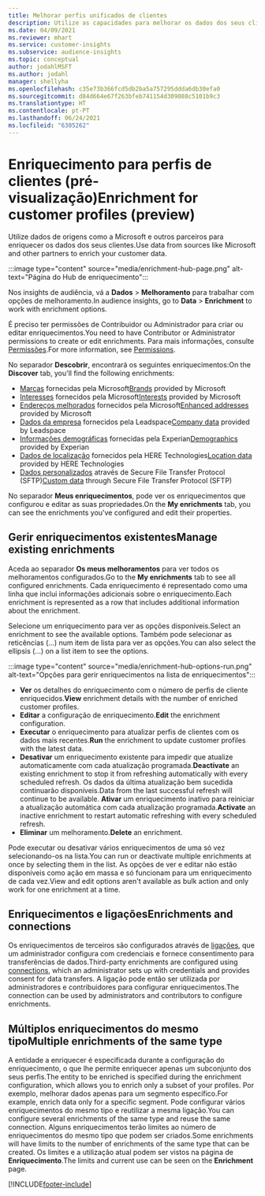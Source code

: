 ```yaml
---
title: Melhorar perfis unificados de clientes
description: Utilize as capacidades para melhorar os dados dos seus clientes.
ms.date: 04/09/2021
ms.reviewer: mhart
ms.service: customer-insights
ms.subservice: audience-insights
ms.topic: conceptual
author: jodahlMSFT
ms.author: jodahl
manager: shellyha
ms.openlocfilehash: c35e73b366fcd5db2ba5a757295ddda6db30efa0
ms.sourcegitcommit: d84d664e67f263bfeb741154d309088c5101b9c3
ms.translationtype: HT
ms.contentlocale: pt-PT
ms.lasthandoff: 06/24/2021
ms.locfileid: "6305262"
---
```

# <a name="enrichment-for-customer-profiles-preview"></a><span data-ttu-id="c9277-103">Enriquecimento para perfis de clientes (pré-visualização)</span><span class="sxs-lookup"><span data-stu-id="c9277-103">Enrichment for customer profiles (preview)</span></span>

<span data-ttu-id="c9277-104">Utilize dados de origens como a Microsoft e outros parceiros para enriquecer os dados dos seus clientes.</span><span class="sxs-lookup"><span data-stu-id="c9277-104">Use data from sources like Microsoft and other partners to enrich your customer data.</span></span>

:::image type="content" source="media/enrichment-hub-page.png" alt-text="Página do Hub de enriquecimento":::

<span data-ttu-id="c9277-106">Nos insights de audiência, vá a **Dados** > **Melhoramento** para trabalhar com opções de melhoramento.</span><span class="sxs-lookup"><span data-stu-id="c9277-106">In audience insights, go to **Data** > **Enrichment** to work with enrichment options.</span></span>  

<span data-ttu-id="c9277-107">É preciso ter permissões de Contribuidor ou Administrador para criar ou editar enriquecimentos.</span><span class="sxs-lookup"><span data-stu-id="c9277-107">You need to have Contributor or Administrator permissions to create or edit enrichments.</span></span> <span data-ttu-id="c9277-108">Para mais informações, consulte [Permissões](permissions.md).</span><span class="sxs-lookup"><span data-stu-id="c9277-108">For more information, see [Permissions](permissions.md).</span></span>

<span data-ttu-id="c9277-109">No separador **Descobrir**, encontrará os seguintes enriquecimentos:</span><span class="sxs-lookup"><span data-stu-id="c9277-109">On the **Discover** tab, you'll find the following enrichments:</span></span>

- <span data-ttu-id="c9277-110">[Marcas](enrichment-microsoft.md) fornecidas pela Microsoft</span><span class="sxs-lookup"><span data-stu-id="c9277-110">[Brands](enrichment-microsoft.md) provided by Microsoft</span></span>
- <span data-ttu-id="c9277-111">[Interesses](enrichment-microsoft.md) fornecidos pela Microsoft</span><span class="sxs-lookup"><span data-stu-id="c9277-111">[Interests](enrichment-microsoft.md) provided by Microsoft</span></span>
- <span data-ttu-id="c9277-112">[Endereços melhorados](enrichment-enhanced-addresses.md) fornecidos pela Microsoft</span><span class="sxs-lookup"><span data-stu-id="c9277-112">[Enhanced addresses](enrichment-enhanced-addresses.md) provided by Microsoft</span></span>
- <span data-ttu-id="c9277-113">[Dados da empresa](enrichment-leadspace.md) fornecidos pela Leadspace</span><span class="sxs-lookup"><span data-stu-id="c9277-113">[Company data](enrichment-leadspace.md) provided by Leadspace</span></span>
- <span data-ttu-id="c9277-114">[Informações demográficas](enrichment-experian.md) fornecidas pela Experian</span><span class="sxs-lookup"><span data-stu-id="c9277-114">[Demographics](enrichment-experian.md) provided by Experian</span></span>
- <span data-ttu-id="c9277-115">[Dados de localização](enrichment-here.md) fornecidos pela HERE Technologies</span><span class="sxs-lookup"><span data-stu-id="c9277-115">[Location data](enrichment-here.md) provided by HERE Technologies</span></span>
- <span data-ttu-id="c9277-116">[Dados personalizados](enrichment-SFTP-custom-import.md) através de Secure File Transfer Protocol (SFTP)</span><span class="sxs-lookup"><span data-stu-id="c9277-116">[Custom data](enrichment-SFTP-custom-import.md) through Secure File Transfer Protocol (SFTP)</span></span>

<span data-ttu-id="c9277-117">No separador **Meus enriquecimentos**, pode ver os enriquecimentos que configurou e editar as suas propriedades.</span><span class="sxs-lookup"><span data-stu-id="c9277-117">On the **My enrichments** tab, you can see the enrichments you've configured and edit their properties.</span></span>

## <a name="manage-existing-enrichments"></a><span data-ttu-id="c9277-118">Gerir enriquecimentos existentes</span><span class="sxs-lookup"><span data-stu-id="c9277-118">Manage existing enrichments</span></span>

<span data-ttu-id="c9277-119">Aceda ao separador **Os meus melhoramentos** para ver todos os melhoramentos configurados.</span><span class="sxs-lookup"><span data-stu-id="c9277-119">Go to the **My enrichments** tab to see all configured enrichments.</span></span> <span data-ttu-id="c9277-120">Cada enriquecimento é representado como uma linha que inclui informações adicionais sobre o enriquecimento.</span><span class="sxs-lookup"><span data-stu-id="c9277-120">Each enrichment is represented as a row that includes additional information about the enrichment.</span></span>

<span data-ttu-id="c9277-121">Selecione um enriquecimento para ver as opções disponíveis.</span><span class="sxs-lookup"><span data-stu-id="c9277-121">Select an enrichment to see the available options.</span></span> <span data-ttu-id="c9277-122">Também pode selecionar as reticências (...) num item de lista para ver as opções.</span><span class="sxs-lookup"><span data-stu-id="c9277-122">You can also select the ellipsis (...) on a list item to see the options.</span></span>

:::image type="content" source="media/enrichment-hub-options-run.png" alt-text="Opções para gerir enriquecimentos na lista de enriquecimentos":::

- <span data-ttu-id="c9277-124">**Ver** os detalhes do enriquecimento com o número de perfis de cliente enriquecidos.</span><span class="sxs-lookup"><span data-stu-id="c9277-124">**View** enrichment details with the number of enriched customer profiles.</span></span>
- <span data-ttu-id="c9277-125">**Editar** a configuração de enriquecimento.</span><span class="sxs-lookup"><span data-stu-id="c9277-125">**Edit** the enrichment configuration.</span></span>
- <span data-ttu-id="c9277-126">**Executar** o enriquecimento para atualizar perfis de clientes com os dados mais recentes.</span><span class="sxs-lookup"><span data-stu-id="c9277-126">**Run** the enrichment to update customer profiles with the latest data.</span></span>
- <span data-ttu-id="c9277-127">**Desativar** um enriquecimento existente para impedir que atualize automaticamente com cada atualização programada.</span><span class="sxs-lookup"><span data-stu-id="c9277-127">**Deactivate** an existing enrichment to stop it from refreshing automatically with every scheduled refresh.</span></span> <span data-ttu-id="c9277-128">Os dados da última atualização bem sucedida continuarão disponíveis.</span><span class="sxs-lookup"><span data-stu-id="c9277-128">Data from the last successful refresh will continue to be available.</span></span> <span data-ttu-id="c9277-129">**Ativar** um enriquecimento inativo para reiniciar a atualização automática com cada atualização programada.</span><span class="sxs-lookup"><span data-stu-id="c9277-129">**Activate** an inactive enrichment to restart automatic refreshing with every scheduled refresh.</span></span>
- <span data-ttu-id="c9277-130">**Eliminar** um melhoramento.</span><span class="sxs-lookup"><span data-stu-id="c9277-130">**Delete** an enrichment.</span></span>

<span data-ttu-id="c9277-131">Pode executar ou desativar vários enriquecimentos de uma só vez selecionando-os na lista.</span><span class="sxs-lookup"><span data-stu-id="c9277-131">You can run or deactivate multiple enrichments at once by selecting them in the list.</span></span> <span data-ttu-id="c9277-132">As opções de ver e editar não estão disponíveis como ação em massa e só funcionam para um enriquecimento de cada vez.</span><span class="sxs-lookup"><span data-stu-id="c9277-132">View and edit options aren't available as bulk action and only work for one enrichment at a time.</span></span>

## <a name="enrichments-and-connections"></a><span data-ttu-id="c9277-133">Enriquecimentos e ligações</span><span class="sxs-lookup"><span data-stu-id="c9277-133">Enrichments and connections</span></span>

<span data-ttu-id="c9277-134">Os enriquecimentos de terceiros são configurados através de [ligações](connections.md), que um administrador configura com credenciais e fornece consentimento para transferências de dados.</span><span class="sxs-lookup"><span data-stu-id="c9277-134">Third-party enrichments are configured using [connections](connections.md), which an administrator sets up with credentials and provides consent for data transfers.</span></span> <span data-ttu-id="c9277-135">A ligação pode então ser utilizada por administradores e contribuidores para configurar enriquecimentos.</span><span class="sxs-lookup"><span data-stu-id="c9277-135">The connection can be used by administrators and contributors to configure enrichments.</span></span>  

## <a name="multiple-enrichments-of-the-same-type"></a><span data-ttu-id="c9277-136">Múltiplos enriquecimentos do mesmo tipo</span><span class="sxs-lookup"><span data-stu-id="c9277-136">Multiple enrichments of the same type</span></span>

<span data-ttu-id="c9277-137">A entidade a enriquecer é especificada durante a configuração do enriquecimento, o que lhe permite enriquecer apenas um subconjunto dos seus perfis.</span><span class="sxs-lookup"><span data-stu-id="c9277-137">The entity to be enriched is specified during the enrichment configuration, which allows you to enrich only a subset of your profiles.</span></span> <span data-ttu-id="c9277-138">Por exemplo, melhorar dados apenas para um segmento específico.</span><span class="sxs-lookup"><span data-stu-id="c9277-138">For example, enrich data only for a specific segment.</span></span> <span data-ttu-id="c9277-139">Pode configurar vários enriquecimentos do mesmo tipo e reutilizar a mesma ligação.</span><span class="sxs-lookup"><span data-stu-id="c9277-139">You can configure several enrichments of the same type and reuse the same connection.</span></span> <span data-ttu-id="c9277-140">Alguns enriquecimentos terão limites ao número de enriquecimentos do mesmo tipo que podem ser criados.</span><span class="sxs-lookup"><span data-stu-id="c9277-140">Some enrichments will have limits to the number of enrichments of the same type that can be created.</span></span> <span data-ttu-id="c9277-141">Os limites e a utilização atual podem ser vistos na página de **Enriquecimento**.</span><span class="sxs-lookup"><span data-stu-id="c9277-141">The limits and current use can be seen on the **Enrichment** page.</span></span>

[!INCLUDE[footer-include](../includes/footer-banner.md)]
